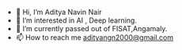- 👋 Hi, I’m Aditya Navin Nair
- 👀 I’m interested in AI , Deep learning.
- 🌱 I’m currently passed out of FISAT,Angamaly.
- 📫 How to reach me adityangn2000@gmail.com

<!---
adityangn/adityangn is a ✨ special ✨ repository because its `README.md` (this file) appears on your GitHub profile.
You can click the Preview link to take a look at your changes.
--->
